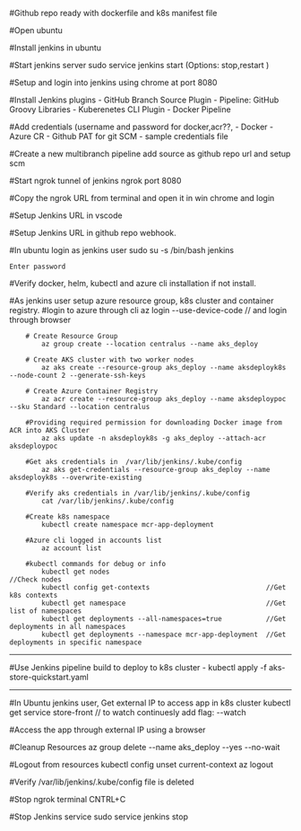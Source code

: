 #Github repo ready with dockerfile and k8s manifest file

#Open ubuntu

#Install jenkins in ubuntu

#Start jenkins server
	sudo service jenkins start        (Options: stop,restart )
	
#Setup and login into jenkins using chrome at port 8080

#Install Jenkins plugins
    - GitHub Branch Source Plugin
    - Pipeline: GitHub Groovy Libraries
    - Kuberenetes CLI Plugin 
    - Docker Pipeline

#Add credentials (username and password for docker,acr??,
    - Docker
    - Azure CR
    - Github PAT for git SCM
    - sample credentials file 

#Create a new multibranch pipeline 
	add source as github repo url and setup scm
	
#Start ngrok tunnel of jenkins
	ngrok port 8080
	
#Copy the ngrok URL from terminal and open it in win chrome and login

#Setup Jenkins URL in vscode

#Setup Jenkins URL in github repo webhook.

#In ubuntu login as jenkins user
	sudo su -s /bin/bash jenkins
	
	Enter password
	
#Verify docker, helm, kubectl and azure cli installation if not install.

#As jenkins user setup azure resource group, k8s cluster and container registry.
		#login to azure through cli
			az login --use-device-code    // and login through browser
		
		# Create Resource Group
			az group create --location centralus --name aks_deploy

		# Create AKS cluster with two worker nodes
			az aks create --resource-group aks_deploy --name aksdeployk8s --node-count 2 --generate-ssh-keys

		# Create Azure Container Registry
			az acr create --resource-group aks_deploy --name aksdeploypoc --sku Standard --location centralus

		#Providing required permission for downloading Docker image from ACR into AKS Cluster
			az aks update -n aksdeployk8s -g aks_deploy --attach-acr aksdeploypoc

        #Get aks credentials in  /var/lib/jenkins/.kube/config
			az aks get-credentials --resource-group aks_deploy --name aksdeployk8s --overwrite-existing
			
		#Verify aks credentials in /var/lib/jenkins/.kube/config
			cat /var/lib/jenkins/.kube/config

		#Create k8s namespace
			kubectl create namespace mcr-app-deployment

        #Azure cli logged in accounts list
			az account list
		
		#kubectl commands for debug or info
			kubectl get nodes  										//Check nodes
			kubectl config get-contexts 							//Get k8s contexts
            kubectl get namespace                                   //Get list of namespaces
			kubectl get deployments --all-namespaces=true			//Get deployments in all namespaces
			kubectl get deployments --namespace mcr-app-deployment	//Get deployments in specific namespace
		
--------------------------------------------------------------------------------------------------------------------------------

#Use Jenkins pipeline build to deploy to k8s cluster
    - kubectl apply -f aks-store-quickstart.yaml
		
--------------------------------------------------------------------------------------------------------------------------------
#In Ubuntu jenkins user, Get external IP to access app in k8s cluster
	kubectl get service store-front           // to watch continuesly add flag:  --watch
	
#Access the app through external IP using a browser

#Cleanup Resources
	az group delete --name aks_deploy --yes --no-wait
	
#Logout from resources
		kubectl config unset current-context
		az logout
		
#Verify /var/lib/jenkins/.kube/config file is deleted

#Stop ngrok terminal CNTRL+C

#Stop Jenkins service
	sudo service jenkins stop